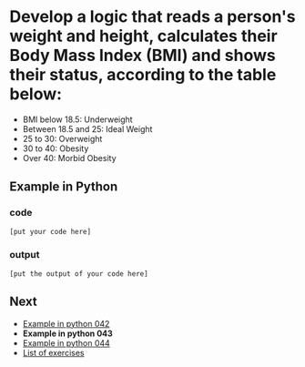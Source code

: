 # Develop a logic that reads a person's weight and height, calculates their Body Mass Index (BMI) and shows their status, according to the table below:
- BMI below 18.5: Underweight
 - Between 18.5 and 25: Ideal Weight
- 25 to 30: Overweight
- 30 to 40: Obesity
- Over 40: Morbid Obesity

## Example in Python

### code

``` python
[put your code here]
```

### output

```
[put the output of your code here]
```

## Next

- [Example in python 042](../../042/python)
- **Example in python 043**
- [Example in python 044](../../044/python)
- [List of exercises](../..)
